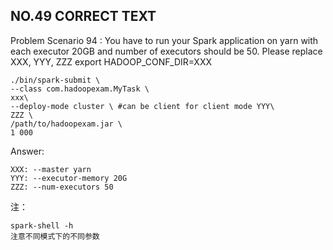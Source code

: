 ## NO.49 CORRECT TEXT

Problem Scenario 94 : You have to run your Spark application on yarn with each executor 20GB and number of executors should be 50. Please replace XXX, YYY, ZZZ export HADOOP_CONF_DIR=XXX

```
./bin/spark-submit \
--class com.hadoopexam.MyTask \
xxx\ 
--deploy-mode cluster \ #can be client for client mode YYY\
ZZZ \
/path/to/hadoopexam.jar \
1 000
```

Answer:

```
XXX: --master yarn
YYY: --executor-memory 20G 
ZZZ: --num-executors 50
```

注：

```
spark-shell -h
注意不同模式下的不同参数
```

